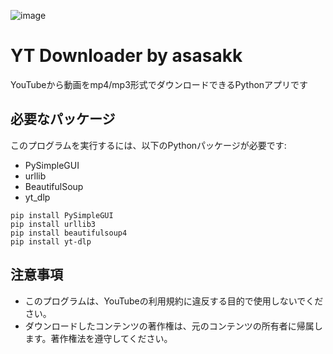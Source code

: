 ![image](https://github.com/asasakk/youtube-dl/assets/53592756/ba46697a-37f7-40e2-a75c-c096dbf8390b)


# YT Downloader by asasakk


YouTubeから動画をmp4/mp3形式でダウンロードできるPythonアプリです

## 必要なパッケージ

このプログラムを実行するには、以下のPythonパッケージが必要です:

- PySimpleGUI
- urllib
- BeautifulSoup
- yt_dlp



```
pip install PySimpleGUI
pip install urllib3
pip install beautifulsoup4
pip install yt-dlp
```




## 注意事項

- このプログラムは、YouTubeの利用規約に違反する目的で使用しないでください。
- ダウンロードしたコンテンツの著作権は、元のコンテンツの所有者に帰属します。著作権法を遵守してください。
